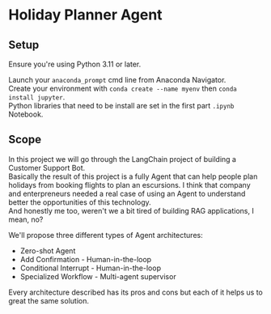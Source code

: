 # Holiday Planner Agent

## Setup

Ensure you're using Python 3.11 or later.

Launch your `anaconda_prompt` cmd line from Anaconda Navigator.<br>
Create your environment with `conda create --name myenv` then `conda install jupyter`.<br>
Python libraries that need to be install are set in the first part `.ipynb` Notebook.

## Scope
In this project we will go through the LangChain project of building a Customer Support Bot.<br> 
Basically the result of this project is a fully Agent that can help people plan holidays from booking flights to plan an escursions.
I think that company and enterpreneurs needed a real case of using an Agent to understand better the opportunities of this technology.<br>
And honestly me too, weren't we a bit tired of building RAG applications, I mean, no?<br>

We'll propose three different types of Agent architectures:
* Zero-shot Agent
* Add Confirmation - Human-in-the-loop
* Conditional Interrupt - Human-in-the-loop
* Specialized Workflow - Multi-agent supervisor<br>


Every architecture described has its pros and cons but each of it helps us to great the same solution.

